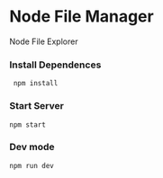 # Node File Manager
Node File Explorer
### Install Dependences 
``` npm install```
### Start Server
```npm start```
### Dev mode
```npm run dev```

